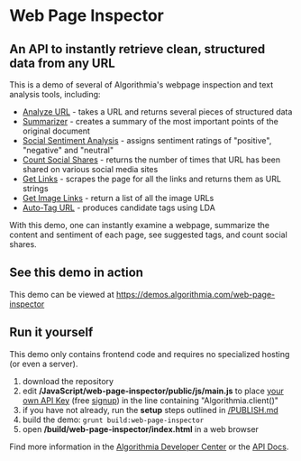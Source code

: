 # Web Page Inspector

## An API to instantly retrieve clean, structured data from any URL

This is a demo of several of Algorithmia's webpage inspection and text analysis tools, including:
* [Analyze URL](https://algorithmia.com/algorithms/web/AnalyzeURL) - takes a URL and returns several pieces of structured data
* [Summarizer](https://algorithmia.com/algorithms/nlp/Summarizer) - creates a summary of the most important points of the original document
* [Social Sentiment Analysis](https://algorithmia.com/algorithms/nlp/SocialSentimentAnalysis) - assigns sentiment ratings of "positive", "negative" and "neutral"
* [Count Social Shares](https://algorithmia.com/algorithms/web/ShareCounts) - returns the number of times that URL has been shared on various social media sites
* [Get Links](https://algorithmia.com/algorithms/web/GetLinks) - scrapes the page for all the links and returns them as URL strings
* [Get Image Links](https://algorithmia.com/algorithms/diego/Getimagelinks) - return a list of all the image URLs
* [Auto-Tag URL](https://algorithmia.com/algorithms/tags/AutoTagURL) - produces candidate tags using LDA

With this demo, one can instantly examine a webpage, summarize the content and sentiment of each page, see suggested tags, and count social shares.

## See this demo in action

This demo can be viewed at https://demos.algorithmia.com/web-page-inspector

## Run it yourself

This demo only contains frontend code and requires no specialized hosting (or even a server).
1. download the repository
2. edit **/JavaScript/web-page-inspector/public/js/main.js** to place [your own API Key](https://algorithmia.com/user#credentials) (free [signup](https://algorithmia.com/?invite=ghsamples)) in the line containing "Algorithmia.client()"
4. if you have not already, run the **setup** steps outlined in [/PUBLISH.md](../../PUBLISH.md)
5. build the demo: `grunt build:web-page-inspector`
6. open **/build/web-page-inspector/index.html** in a web browser

Find more information in the [Algorithmia Developer Center](http://developers.algorithmia.com) or the [API Docs](http://docs.algorithmia.com/).
